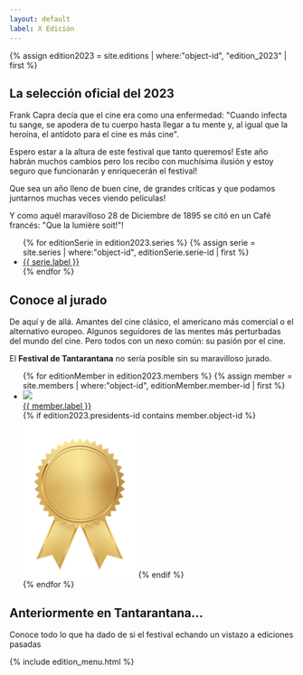 ```yaml
---
layout: default
label: X Edición
---
```


{% assign edition2023 = site.editions | where:"object-id", "edition_2023"  | first %}

## La selección oficial del 2023

Frank Capra decía que el cine era como una enfermedad: "Cuando infecta tu sange, se apodera de tu cuerpo hasta llegar a tu mente y, al igual que la heroína, el antídoto para el cine es más cine".

Espero estar a la altura de este festival que tanto queremos! Este año habrán muchos cambios pero los recibo con muchísima ilusión y estoy seguro que funcionarán y enriquecerán el festival!

Que sea un año lleno de buen cine, de grandes críticas y que podamos juntarnos muchas veces viendo películas!

Y como aquél maravilloso 28 de Diciembre de 1895 se citó en un Café francés: "Que la lumière soit!"!

<ul class="edition--series">
	{% for editionSerie in edition2023.series %}
		{% assign serie = site.series | where:"object-id", editionSerie.serie-id | first %}
		<li class="edition--serie">
			<a class="edition--serie__link" href="{{ serie.url }}">{{ serie.label }}</a>
		</li>
	{% endfor %}
</ul>

## Conoce al jurado

De aquí y de allá. Amantes del cine clásico, el americano más comercial o el alternativo europeo. Algunos seguidores de las mentes más perturbadas del mundo del cine. Pero todos con un nexo común: su pasión por el cine. 

El **Festival de Tantarantana** no sería posible sin su maravilloso jurado.

<ul class="edition--members tantarantana--grid">
	{% for editionMember in edition2023.members %}
		{% assign member = site.members | where:"object-id", editionMember.member-id | first %}
		<li class="edition--member tantarantana--grid-item">
			<a class="edition--member__link" href="{{ member.url }}">
				<img class="edition--member__photo" src="/assets/images/members/{{ member.object-id }}.jpg">
				<div class="edition--member__name">
					{{ member.label }}
				</div>				
			</a>
			{% if edition2023.presidents-id contains member.object-id %}
				<img class="edition--members__president_badge" src="/assets/images/badge.png" title="President">
			{% endif %}
		</li>
	{% endfor %}
</ul>

## Anteriormente en Tantarantana...

Conoce todo lo que ha dado de si el festival echando un vistazo a ediciones pasadas

<div class="editions--history">
	{% include edition_menu.html %}
</div>